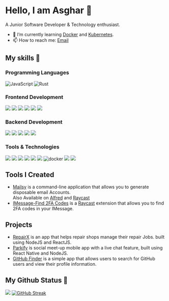 # Hello, I am Asghar 👋

A Junior Software Developer & Technology enthusiast.

- 🌱 I’m currently learning [Docker](https://www.docker.com/) and [Kubernetes](https://kubernetes.io/).
- 📫 How to reach me: [Email](mailto:m.asghar99@outlook.com)

## My skills 🚀

### Programming Languages

![JavaScript](https://img.shields.io/badge/JavaScript-F7DF1E?style=for-the-badge&logo=javascript&logoColor=black)
![Rust](https://img.shields.io/badge/rust-9B0D2F?style=for-the-badge&logo=rust&logoColor=black)

### Frontend Development

![](https://img.shields.io/badge/HTML5-E34F26?style=for-the-badge&logo=html5&logoColor=white)
![](https://img.shields.io/badge/CSS3-1572B6?style=for-the-badge&logo=css3&logoColor=white)
![](https://img.shields.io/static/v1?style=for-the-badge&message=Tailwind+CSS&color=222222&logo=Tailwind+CSS&logoColor=06B6D4&label=)
![](https://img.shields.io/badge/Bootstrap-563D7C?style=for-the-badge&logo=bootstrap&logoColor=white)
![](https://img.shields.io/badge/react-%2320232a.svg?style=for-the-badge&logo=react&logoColor=%2361DAFB)
![](https://img.shields.io/badge/React_Router-CA4245?style=for-the-badge&logo=react-router&logoColor=white)

### Backend Development

![](https://img.shields.io/badge/Node.js-339933?style=for-the-badge&logo=nodedotjs&logoColor=white)
![](https://img.shields.io/badge/Express.js-000000?style=for-the-badge&logo=express&logoColor=white)
![](https://img.shields.io/badge/MongoDB-white?style=for-the-badge&logo=mongodb&logoColor=4EA94B)
![](https://img.shields.io/static/v1?style=for-the-badge&message=PostgreSQL&color=4169E1&logo=PostgreSQL&logoColor=FFFFFF&label=)
![](https://img.shields.io/static/v1?style=for-the-badge&message=JSON+Web+Tokens&color=000000&logo=JSON+Web+Tokens&logoColor=FFFFFF&label=)

### Tools & Technologies

![](https://img.shields.io/badge/Git-F05032?style=for-the-badge&logo=git&logoColor=white)
![](https://img.shields.io/badge/GitHub-100000?style=for-the-badge&logo=github&logoColor=white)
![](https://img.shields.io/badge/Linux-FCC624?style=for-the-badge&logo=linux&logoColor=black)
![](https://img.shields.io/badge/iTerm2-000000?style=for-the-badge&logo=iterm2&logoColor=white)
![](https://img.shields.io/badge/Netlify-00C7B7?style=for-the-badge&logo=netlify&logoColor=white)
![](https://img.shields.io/badge/Heroku-430098?style=for-the-badge&logo=heroku&logoColor=white)
![docker](https://img.shields.io/badge/Docker-2CA5E0?style=for-the-badge&logo=docker&logoColor=white)
![](https://img.shields.io/badge/Nginx-009639?style=for-the-badge&logo=nginx&logoColor=white)
![](https://img.shields.io/badge/GitHub_Actions-2088FF?style=for-the-badge&logo=github-actions&logoColor=white)

## Tools I Created

- [Mailsy](https://github.com/balliasghar/mailsy) is a command-line application that allows you to generate disposable email Accounts.<br />
  Also Available on [Alfred](https://github.com/BalliAsghar/mailsy-alfred) and [Raycast](https://github.com/BalliAsghar/mailsy-raycast)
- [IMessage-Find 2FA Codes](https://github.com/BalliAsghar/find-2fa-codes) is a [Raycast](https://www.raycast.com/) extension that allows you to find 2FA codes in your IMessage.

## Projects

- [RepairX](https://github.com/balliasghar/RepairX) is an app that helps repair shops manage their repair Jobs. built using NodeJS and ReactJS.
- [Parkify](https://github.com/balliasghar/Parkify) is social meet-up mobile app with a live chat feature, built using React Native and NodeJS.
- [GitHub Finder](https://github.com/BalliAsghar/GitHubFinder) is a simple app that allows users to search for GitHub users and view their profile information.

## My Github Status 🦸

![](https://github-readme-stats.vercel.app/api?username=BalliAsghar&show_icons=true&bg_color=282a36&title_color=44b561&text_color=edeeea)
[![GitHub Streak](http://github-readme-streak-stats.herokuapp.com?user=balliasghar&theme=hacker)](https://git.io/streak-stats)
